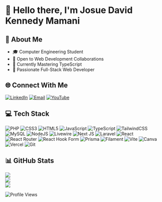 # 👋 Hello there, I'm Josue David Kennedy Mamani

## 💫 About Me
- 🎓 Computer Engineering Student
- 🤝 Open to Web Development Collaborations
- 🌱 Currently Mastering TypeScript
- 💼 Passionate Full-Stack Web Developer

## 🌐 Connect With Me
[![LinkedIn](https://img.shields.io/badge/LinkedIn-blue?logo=linkedin&logoColor=white)](https://linkedin.com/in/josue-david-kennedy-mamani-516a22304)
[![Email](https://img.shields.io/badge/Email-red?logo=gmail&logoColor=white)](mailto:kennedysuedavid24@gmail.com)
[![YouTube](https://img.shields.io/badge/YouTube-red?logo=youtube&logoColor=white)](https://youtube.com/channel/UC57Ih2DlIPan9iWqd2VQSRg)

## 💻 Tech Stack
![PHP](https://img.shields.io/badge/php-%23777BB4.svg?style=for-the-badge&logo=php&logoColor=white)
![CSS3](https://img.shields.io/badge/css3-%231572B6.svg?style=for-the-badge&logo=css3&logoColor=white) ![HTML5](https://img.shields.io/badge/html5-%23E34F26.svg?style=for-the-badge&logo=html5&logoColor=white) ![JavaScript](https://img.shields.io/badge/javascript-%23323330.svg?style=for-the-badge&logo=javascript&logoColor=%23F7DF1E) ![TypeScript](https://img.shields.io/badge/typescript-%23007ACC.svg?style=for-the-badge&logo=typescript&logoColor=white) ![TailwindCSS](https://img.shields.io/badge/tailwindcss-%2338B2AC.svg?style=for-the-badge&logo=tailwind-css&logoColor=white) ![MySQL](https://img.shields.io/badge/mysql-4479A1.svg?style=for-the-badge&logo=mysql&logoColor=white) ![NodeJS](https://img.shields.io/badge/node.js-6DA55F?style=for-the-badge&logo=node.js&logoColor=white) ![Livewire](https://img.shields.io/badge/livewire-%234e56a6.svg?style=for-the-badge&logo=livewire&logoColor=white) ![Next JS](https://img.shields.io/badge/Next-black?style=for-the-badge&logo=next.js&logoColor=white) ![Laravel](https://img.shields.io/badge/laravel-%23FF2D20.svg?style=for-the-badge&logo=laravel&logoColor=white) ![React](https://img.shields.io/badge/react-%2320232a.svg?style=for-the-badge&logo=react&logoColor=%2361DAFB) ![React Router](https://img.shields.io/badge/React_Router-CA4245?style=for-the-badge&logo=react-router&logoColor=white) ![React Hook Form](https://img.shields.io/badge/React%20Hook%20Form-%23EC5990.svg?style=for-the-badge&logo=reacthookform&logoColor=white) ![Prisma](https://img.shields.io/badge/Prisma-3982CE?style=for-the-badge&logo=Prisma&logoColor=white) ![Filament](https://img.shields.io/badge/Filament-FFAA00?style=for-the-badge&logoColor=%23000000) ![Vite](https://img.shields.io/badge/vite-%23646CFF.svg?style=for-the-badge&logo=vite&logoColor=white) ![Canva](https://img.shields.io/badge/Canva-%2300C4CC.svg?style=for-the-badge&logo=Canva&logoColor=white) ![Vercel](https://img.shields.io/badge/vercel-%23000000.svg?style=for-the-badge&logo=vercel&logoColor=white) ![Git](https://img.shields.io/badge/git-%23F05033.svg?style=for-the-badge&logo=git&logoColor=white)
## 📊 GitHub Stats
![](https://github-readme-stats.vercel.app/api?username=programfive&theme=dark&hide_border=false&include_all_commits=true)<br/>
![](https://github-readme-streak-stats.herokuapp.com/?user=programfive&theme=dark&hide_border=false)<br/>
![](https://github-readme-stats.vercel.app/api/top-langs/?username=programfive&theme=dark&hide_border=false&layout=compact)

![Profile Views](https://visitcount.itsvg.in/api?id=programfive&icon=0&color=0)
